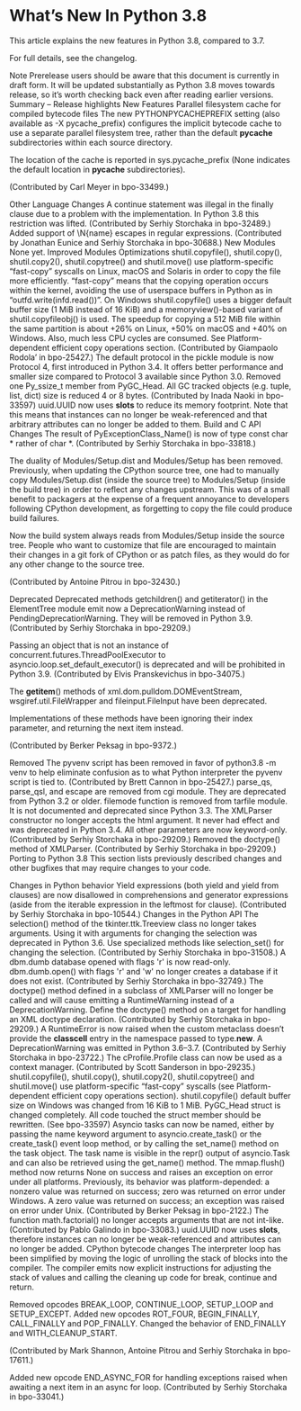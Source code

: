 # What’s New In Python 3.8
This article explains the new features in Python 3.8, compared to 3.7.

For full details, see the changelog.

Note Prerelease users should be aware that this document is currently in draft form. It will be updated substantially as Python 3.8 moves towards release, so it’s worth checking back even after reading earlier versions.
Summary – Release highlights
New Features
Parallel filesystem cache for compiled bytecode files
The new PYTHONPYCACHEPREFIX setting (also available as -X pycache_prefix) configures the implicit bytecode cache to use a separate parallel filesystem tree, rather than the default __pycache__ subdirectories within each source directory.

The location of the cache is reported in sys.pycache_prefix (None indicates the default location in __pycache__ subdirectories).

(Contributed by Carl Meyer in bpo-33499.)

Other Language Changes
A continue statement was illegal in the finally clause due to a problem with the implementation. In Python 3.8 this restriction was lifted. (Contributed by Serhiy Storchaka in bpo-32489.)
Added support of \N{name} escapes in regular expressions. (Contributed by Jonathan Eunice and Serhiy Storchaka in bpo-30688.)
New Modules
None yet.
Improved Modules
Optimizations
shutil.copyfile(), shutil.copy(), shutil.copy2(), shutil.copytree() and shutil.move() use platform-specific “fast-copy” syscalls on Linux, macOS and Solaris in order to copy the file more efficiently. “fast-copy” means that the copying operation occurs within the kernel, avoiding the use of userspace buffers in Python as in “outfd.write(infd.read())”. On Windows shutil.copyfile() uses a bigger default buffer size (1 MiB instead of 16 KiB) and a memoryview()-based variant of shutil.copyfileobj() is used. The speedup for copying a 512 MiB file within the same partition is about +26% on Linux, +50% on macOS and +40% on Windows. Also, much less CPU cycles are consumed. See Platform-dependent efficient copy operations section. (Contributed by Giampaolo Rodola’ in bpo-25427.)
The default protocol in the pickle module is now Protocol 4, first introduced in Python 3.4. It offers better performance and smaller size compared to Protocol 3 available since Python 3.0.
Removed one Py_ssize_t member from PyGC_Head. All GC tracked objects (e.g. tuple, list, dict) size is reduced 4 or 8 bytes. (Contributed by Inada Naoki in bpo-33597)
uuid.UUID now uses __slots__ to reduce its memory footprint. Note that this means that instances can no longer be weak-referenced and that arbitrary attributes can no longer be added to them.
Build and C API Changes
The result of PyExceptionClass_Name() is now of type const char * rather of char *. (Contributed by Serhiy Storchaka in bpo-33818.)

The duality of Modules/Setup.dist and Modules/Setup has been removed. Previously, when updating the CPython source tree, one had to manually copy Modules/Setup.dist (inside the source tree) to Modules/Setup (inside the build tree) in order to reflect any changes upstream. This was of a small benefit to packagers at the expense of a frequent annoyance to developers following CPython development, as forgetting to copy the file could produce build failures.

Now the build system always reads from Modules/Setup inside the source tree. People who want to customize that file are encouraged to maintain their changes in a git fork of CPython or as patch files, as they would do for any other change to the source tree.

(Contributed by Antoine Pitrou in bpo-32430.)

Deprecated
Deprecated methods getchildren() and getiterator() in the ElementTree module emit now a DeprecationWarning instead of PendingDeprecationWarning. They will be removed in Python 3.9. (Contributed by Serhiy Storchaka in bpo-29209.)

Passing an object that is not an instance of concurrent.futures.ThreadPoolExecutor to asyncio.loop.set_default_executor() is deprecated and will be prohibited in Python 3.9. (Contributed by Elvis Pranskevichus in bpo-34075.)

The __getitem__() methods of xml.dom.pulldom.DOMEventStream, wsgiref.util.FileWrapper and fileinput.FileInput have been deprecated.

Implementations of these methods have been ignoring their index parameter, and returning the next item instead.

(Contributed by Berker Peksag in bpo-9372.)

Removed
The pyvenv script has been removed in favor of python3.8 -m venv to help eliminate confusion as to what Python interpreter the pyvenv script is tied to. (Contributed by Brett Cannon in bpo-25427.)
parse_qs, parse_qsl, and escape are removed from cgi module. They are deprecated from Python 3.2 or older.
filemode function is removed from tarfile module. It is not documented and deprecated since Python 3.3.
The XMLParser constructor no longer accepts the html argument. It never had effect and was deprecated in Python 3.4. All other parameters are now keyword-only. (Contributed by Serhiy Storchaka in bpo-29209.)
Removed the doctype() method of XMLParser. (Contributed by Serhiy Storchaka in bpo-29209.)
Porting to Python 3.8
This section lists previously described changes and other bugfixes that may require changes to your code.

Changes in Python behavior
Yield expressions (both yield and yield from clauses) are now disallowed in comprehensions and generator expressions (aside from the iterable expression in the leftmost for clause). (Contributed by Serhiy Storchaka in bpo-10544.)
Changes in the Python API
The selection() method of the tkinter.ttk.Treeview class no longer takes arguments. Using it with arguments for changing the selection was deprecated in Python 3.6. Use specialized methods like selection_set() for changing the selection. (Contributed by Serhiy Storchaka in bpo-31508.)
A dbm.dumb database opened with flags 'r' is now read-only. dbm.dumb.open() with flags 'r' and 'w' no longer creates a database if it does not exist. (Contributed by Serhiy Storchaka in bpo-32749.)
The doctype() method defined in a subclass of XMLParser will no longer be called and will cause emitting a RuntimeWarning instead of a DeprecationWarning. Define the doctype() method on a target for handling an XML doctype declaration. (Contributed by Serhiy Storchaka in bpo-29209.)
A RuntimeError is now raised when the custom metaclass doesn’t provide the __classcell__ entry in the namespace passed to type.__new__. A DeprecationWarning was emitted in Python 3.6–3.7. (Contributed by Serhiy Storchaka in bpo-23722.)
The cProfile.Profile class can now be used as a context manager. (Contributed by Scott Sanderson in bpo-29235.)
shutil.copyfile(), shutil.copy(), shutil.copy2(), shutil.copytree() and shutil.move() use platform-specific “fast-copy” syscalls (see Platform-dependent efficient copy operations section).
shutil.copyfile() default buffer size on Windows was changed from 16 KiB to 1 MiB.
PyGC_Head struct is changed completely. All code touched the struct member should be rewritten. (See bpo-33597)
Asyncio tasks can now be named, either by passing the name keyword argument to asyncio.create_task() or the create_task() event loop method, or by calling the set_name() method on the task object. The task name is visible in the repr() output of asyncio.Task and can also be retrieved using the get_name() method.
The mmap.flush() method now returns None on success and raises an exception on error under all platforms. Previously, its behavior was platform-depended: a nonzero value was returned on success; zero was returned on error under Windows. A zero value was returned on success; an exception was raised on error under Unix. (Contributed by Berker Peksag in bpo-2122.)
The function math.factorial() no longer accepts arguments that are not int-like. (Contributed by Pablo Galindo in bpo-33083.)
uuid.UUID now uses __slots__, therefore instances can no longer be weak-referenced and attributes can no longer be added.
CPython bytecode changes
The interpreter loop has been simplified by moving the logic of unrolling the stack of blocks into the compiler. The compiler emits now explicit instructions for adjusting the stack of values and calling the cleaning up code for break, continue and return.

Removed opcodes BREAK_LOOP, CONTINUE_LOOP, SETUP_LOOP and SETUP_EXCEPT. Added new opcodes ROT_FOUR, BEGIN_FINALLY, CALL_FINALLY and POP_FINALLY. Changed the behavior of END_FINALLY and WITH_CLEANUP_START.

(Contributed by Mark Shannon, Antoine Pitrou and Serhiy Storchaka in bpo-17611.)

Added new opcode END_ASYNC_FOR for handling exceptions raised when awaiting a next item in an async for loop. (Contributed by Serhiy Storchaka in bpo-33041.)
